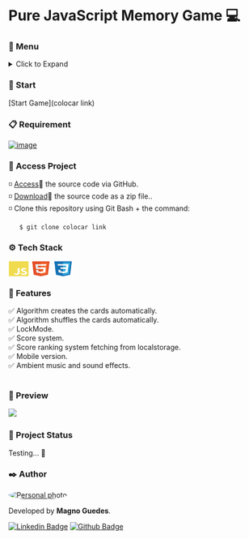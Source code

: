 # Pure JavaScript Memory Game 💻

### 🎯 Menu

<details>
<summary>Click to Expand</summary>
◽ <a href="#start">Start</a> <br>
◽ <a href="#requirement">Requirement</a> <br>
◽ <a href="#access-project">Access Project</a> <br>
◽ <a href="#techstack">Tech Stack</a> <br>
◽ <a href="#features">Features</a> <br>
◽ <a href="#preview">Preview</a> <br>
◽ <a href="#status">Project Status</a> <br>
◽ <a href="#author">Author</a> <br>
</details>

<h3 id="start">🚀 Start</h3>

[Start Game](colocar link)

<h3 id="Requirement">📋 Requirement</h3>

[![image](https://img.shields.io/badge/Google_chrome-4285F4?style=for-the-badge&logo=Google-chrome&logoColor=white)](https://www.google.pt/intl/pt-PT/chrome/)

<h3 id="access-project">📁 Access Project</h3>

◽ <a href="https://github.com/moguedes/memory-game/tree/main">Access</a>🔗 the source code via GitHub. <br>
◽ <a href="https://github.com/moguedes/memory-game/archive/refs/heads/main.zip">Download</a>🔗 the source code as a zip file..<br>
◽ Clone this repository using Git Bash + the command:

       $ git clone colocar link

<h3 id="techstack">⚙️ Tech Stack</h3>

<div style="display: inline_block">
  <img align="center" alt="Magno-Js" height="30" width="40" src="https://raw.githubusercontent.com/devicons/devicon/master/icons/javascript/javascript-plain.svg">
  <img align="center" alt="Magno-HTML" height="30" width="40" src="https://raw.githubusercontent.com/devicons/devicon/master/icons/html5/html5-original.svg">
  <img align="center" alt="Magno-CSS" height="30" width="40" src="https://raw.githubusercontent.com/devicons/devicon/master/icons/css3/css3-original.svg">
</div>

<h3 id="features">📍 Features</h3>

✅ Algorithm creates the cards automatically. <br>
✅ Algorithm shuffles the cards automatically. <br>
✅ LockMode. <br>
✅ Score system. <br>
✅ Score ranking system fetching from localstorage. <br>
✅ Mobile version. <br>
✅ Ambient music and sound effects. <br><br>


<h3 id="preview">🎥 Preview</h3>

<img src="./assets/images/preview-memory-game.gif" width="600px">

<h3 id="status">📌 Project Status</h3>

Testing... 🚧

<h3 id="author">✒️ Author</h3>

<a href="https://github.com/moguedes"> <img style="border-radius: 50%;" src="https://avatars.githubusercontent.com/u/90535255?s=400&u=47357d0d50166ffbbf44c5db3990d24542f06577&v=4" width="100px;" alt="Personal photo"/> </a>

Developed by **Magno Guedes**.

[![Linkedin Badge](https://img.shields.io/badge/LinkedIn-0077B5?style=for-the-badge&logo=linkedin&logoColor=white)](https://www.linkedin.com/in/magno-ot%C3%A1vio-guedes-253832236/) [![Github Badge](https://img.shields.io/badge/GitHub-100000?style=for-the-badge&logo=github&logoColor=white)](https://github.com/moguedes)
